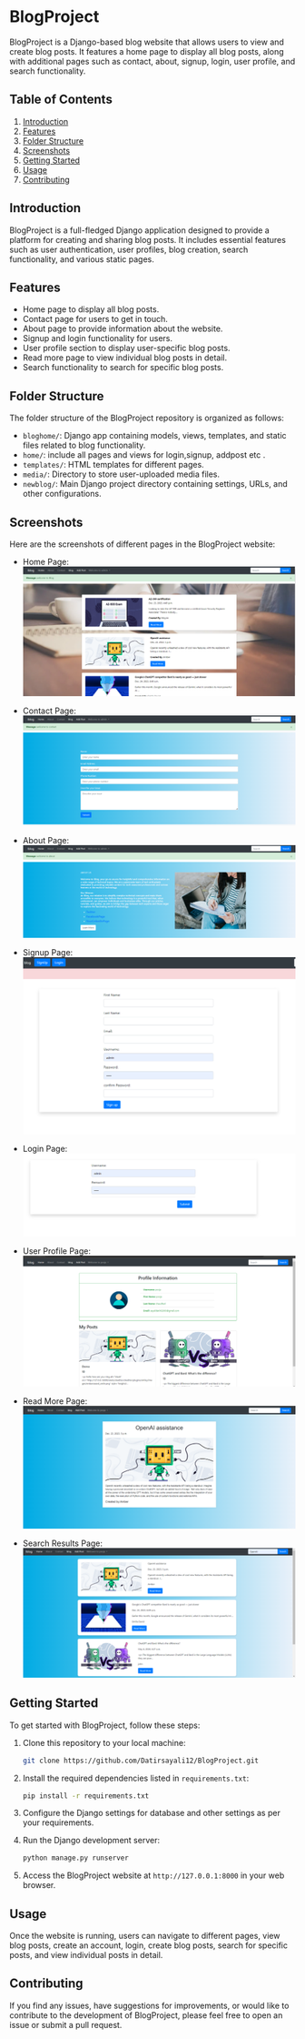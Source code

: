 # BlogProject

BlogProject is a Django-based blog website that allows users to view and create blog posts. It features a home page to display all blog posts, along with additional pages such as contact, about, signup, login, user profile, and search functionality.

## Table of Contents

1. [Introduction](#introduction)
2. [Features](#features)
3. [Folder Structure](#folder-structure)
4. [Screenshots](#screenshots)
5. [Getting Started](#getting-started)
6. [Usage](#usage)
7. [Contributing](#contributing)

## Introduction

BlogProject is a full-fledged Django application designed to provide a platform for creating and sharing blog posts. It includes essential features such as user authentication, user profiles, blog creation, search functionality, and various static pages.

## Features

- Home page to display all blog posts.
- Contact page for users to get in touch.
- About page to provide information about the website.
- Signup and login functionality for users.
- User profile section to display user-specific blog posts.
- Read more page to view individual blog posts in detail.
- Search functionality to search for specific blog posts.

## Folder Structure

The folder structure of the BlogProject repository is organized as follows:

- `bloghome/`: Django app containing models, views, templates, and static files related to blog functionality.
- `home/`: include all pages and views for login,signup, addpost etc .
- `templates/`: HTML templates for different pages.
- `media/`: Directory to store user-uploaded media files.
- `newblog/`: Main Django project directory containing settings, URLs, and other configurations.

## Screenshots

Here are the screenshots of different pages in the BlogProject website:

- Home Page:
  ![Home Page](screenshots/home.png)



- Contact Page:
  ![Contact Page](screenshots/contact.png)



- About Page:
  ![About Page](screenshots/about.png)



- Signup Page:
  ![Signup Page](screenshots/signup.png)



- Login Page:
  ![Login Page](screenshots/login.png)



- User Profile Page:
  ![User Profile Page](screenshots/profile.png)



- Read More Page:
  ![Read More Page](screenshots/readmore.png)



- Search Results Page:
  ![Search Results Page](screenshots/search.png)

## Getting Started

To get started with BlogProject, follow these steps:

1. Clone this repository to your local machine:

    ```bash
    git clone https://github.com/Datirsayali12/BlogProject.git
    ```

2. Install the required dependencies listed in `requirements.txt`:

    ```bash
    pip install -r requirements.txt
    ```

3. Configure the Django settings for database and other settings as per your requirements.

4. Run the Django development server:

    ```bash
    python manage.py runserver
    ```

5. Access the BlogProject website at `http://127.0.0.1:8000` in your web browser.

## Usage

Once the website is running, users can navigate to different pages, view blog posts, create an account, login, create blog posts, search for specific posts, and view individual posts in detail.

## Contributing

If you find any issues, have suggestions for improvements, or would like to contribute to the development of BlogProject, please feel free to open an issue or submit a pull request.


